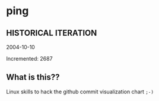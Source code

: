 # ping

## HISTORICAL ITERATION
2004-10-10

Incremented: 2687

## What is this?? 
Linux skills to hack the github commit visualization chart `;-)`
